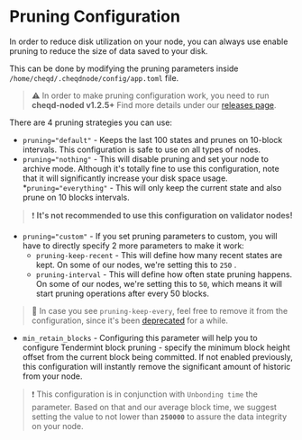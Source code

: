 # Pruning Configuration

In order to reduce disk utilization on your node, you can always use enable pruning to reduce the size of data saved to your disk.

This can be done by modifying the pruning parameters inside `/home/cheqd/.cheqdnode/config/app.toml` file.

> :warning: In order to make pruning configuration work, you need to run **cheqd-noded v1.2.5+** Find more details under our [releases page](https://github.com/cheqd/cheqd-node/releases).
  
There are 4 pruning strategies you can use:

* `pruning="default"` - Keeps the last 100 states and prunes on 10-block intervals. This configuration is safe to use on all types of nodes.
* `pruning="nothing"` - This will disable pruning and set your node to archive mode. Although it's totally fine to use this configuration, note that it will significantly increase your disk space usage.
*`pruning="everything"` - This will only keep the current state and also prune on 10 blocks intervals.

> :exclamation: **It's not recommended to use this configuration on validator nodes!**

* `pruning="custom"` - If you set pruning parameters to custom, you will have to directly specify 2 more parameters to make it work:
    * `pruning-keep-recent` - This will define how many recent states are kept. On some of our nodes, we're setting this to `250` .
    * `pruning-interval` - This will define how often state pruning happens. On some of our nodes, we're setting this to `50`, which means it will start pruning operations after every 50 blocks.

> :memo: In case you see `pruning-keep-every`, feel free to remove it from the configuration, since it's been [deprecated](https://github.com/cosmos/cosmos-sdk/pull/11152) for a while.

* `min_retain_blocks` - Configuring this parameter will help you to configure Tendermint block pruning - specify the minimum block height offset from the current block being committed. If not enabled previously, this configuration will instantly remove the significant amount of historic from your node.

> :exclamation: This configuration is in conjunction with `Unbonding time` the parameter. Based on that and our average block time, we suggest setting the value to not lower than **`250000`** to assure the data integrity on your node.
